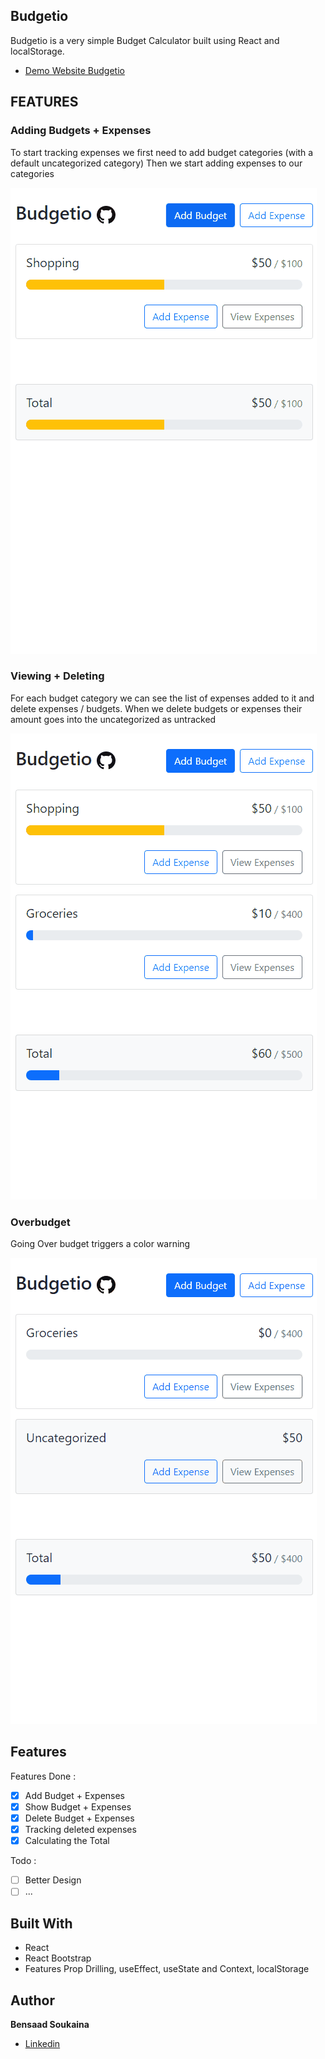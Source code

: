 ## Budgetio

Budgetio is a very simple Budget Calculator built using React and localStorage. 

- [Demo Website Budgetio](https://budgetio.netlify.app/)

## FEATURES

### Adding Budgets + Expenses

To start tracking expenses we first need to add budget categories (with a default uncategorized category)
Then we start adding expenses to our categories


![Adding Budgets + Expenses](./assets/screenshots/bdgt1.gif)

### Viewing + Deleting

For each budget category we can see the list of expenses added to it and delete expenses / budgets.
When we delete budgets or expenses their amount goes into the uncategorized as untracked

![Viewing + Deleting](./assets/screenshots/bdgt2.gif)

### Overbudget

Going Over budget triggers a color warning 

![Overbudget](./assets/screenshots/bdgt3.gif)

## Features

Features Done :

- [x] Add Budget + Expenses
- [x] Show Budget + Expenses
- [x] Delete Budget + Expenses
- [x] Tracking deleted expenses
- [x] Calculating the Total

Todo :

- [ ] Better Design
- [ ] ...

## Built With

- React
- React Bootstrap
- Features Prop Drilling, useEffect, useState and Context, localStorage

## Author

**Bensaad Soukaina**

- [Linkedin](https://www.linkedin.com/in/soukaina-bensaad/ "Linkedin")


